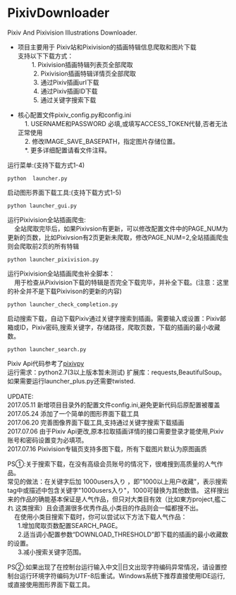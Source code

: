 # PixivDownloader
Pixiv And Pixivision Illustrations Downloader.<br>
 
* 项目主要用于 Pixiv站和Pixivision的插画特辑信息爬取和图片下载<br>
      	支持以下下载方式：<br>
          1.  Pixivision插画特辑列表页全部爬取<br>
          2.  Pixivision插画特辑详情页全部爬取<br>
          3.  通过Pixiv插画url下载<br>
          4.  通过Pixiv插画ID下载<br>
          5.  通过关键字搜索下载<br>
 
* 核心配置文件pixiv_config.py和config.ini<br>
     1. USERNAME和PASSWORD 必填,或填写ACCESS_TOKEN代替,否者无法正常使用<br>
     2. 修改IMAGE_SAVE_BASEPATH，指定图片存储位置。<br>
     *. 更多详细配置请看文件注释。

运行菜单:(支持下载方式1-4)
~~~
python  launcher.py 
~~~
启动图形界面下载工具:(支持下载方式1-5)
~~~
python launcher_gui.py
~~~
运行Pixivision全站插画爬虫:<br>
&nbsp;&nbsp;&nbsp;&nbsp;全站爬取完毕后，如果Pixivsion有更新，可以修改配置文件中的PAGE_NUM为更新的页数，比如Pixivsion有2页更新未爬取，修改PAGE_NUM=2,全站插画爬虫则会爬取前2页的所有特辑
~~~
python launcher_pixivision.py
~~~
运行Pixivision全站插画爬虫补全脚本：<br>
&nbsp;&nbsp;&nbsp;&nbsp;用于检查从Pixivision下载的特辑是否完全下载完毕，并补全下载。(注意：这里的补全并不是下载Pixivison的更新的内容)
~~~
python launcher_check_completion.py
~~~
启动搜索下载，自动下载Pixiv通过关键字搜索到插画。需要输入或设置：Pixiv邮箱或ID，Pixiv密码,搜索关键字，存储路径，爬取页数，下载的插画的最小收藏数。
~~~
python launcher_search.py
~~~
Pixiv Api代码参考了[pixivpy](https://github.com/upbit/pixivpy "pixivpy")<br>
运行需求：python2.7(3以上版本暂未测试) 扩展库：requests,BeautifulSoup。如果需要运行launcher_plus.py还需要twisted.<br><br>
UPDATE:<br>
2017.05.11  新增项目目录外的配置文件config.ini,避免更新代码后原配置被覆盖<br>
2017.05.24  添加了一个简单的图形界面下载工具<br>
2017.06.20  完善图像界面下载工具,支持通过关键字搜索下载插画<br>
2017.07.06  由于Pixiv Api更改,原本拉取插画详情的接口需要登录才能使用,Pixiv账号和密码设置变为必填项。<br>
2017.07.16  Pixivision专辑页支持多图下载，所有下载图片默认为原图画质<br>

PS①:关于搜索下载，在没有高级会员账号的情况下，很难搜到高质量的人气作品。<br>
常见的做法：在关键字后加 1000users入り ，即"1000以上用户收藏"，表示搜索tag中或描述中包含关键字"1000users入り"，1000可替换为其他数值。
这样搜出来的作品的确能基本保证是人气作品，但只对大类目有效（比如東方project,艦これ 这类搜索）且会遗漏很多优秀作品,小类目的作品则会一幅都搜不出。<br>
&nbsp;&nbsp;&nbsp;&nbsp;在使用小类目搜索下载时，你可以尝试以下方法下载人气作品：<br>
&nbsp;&nbsp;&nbsp;&nbsp;&nbsp;&nbsp;1.增加爬取页数配置SEARCH_PAGE。 <br>
&nbsp;&nbsp;&nbsp;&nbsp;&nbsp;&nbsp;2.适当调小配置参数“DOWNLOAD_THRESHOLD”即下载的插画的最小收藏数的设置。<br>
&nbsp;&nbsp;&nbsp;&nbsp;&nbsp;&nbsp;3.减小搜索关键字范围。 <br>

PS②:如果出现了在控制台运行输入中文||日文出现字符编码异常情况，请设置控制台运行环境字符编码为UTF-8后重试。Windows系统下推荐直接使用IDE运行,或直接使用图形界面下载工具。
